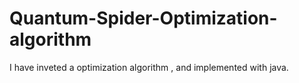 # Quantum-Spider-Optimization-algorithm
I have inveted a optimization algorithm , and implemented with java.
